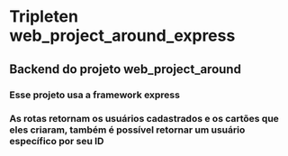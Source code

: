 # Tripleten web_project_around_express

## Backend do projeto web_project_around

### Esse projeto usa a framework express

### As rotas retornam os usuários cadastrados e os cartões que eles criaram, também é possível retornar um usuário específico por seu ID
